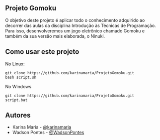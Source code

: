 ## Projeto Gomoku

O objetivo deste projeto é aplicar todo o conhecimento adquirido ao decorrer das aulas da disciplina Introdução às Técnicas de Programação. Para isso, desenvolveremos um jogo eletrônico chamado Gomoku e também da sua versão mais elaborada, o Ninuki.

## Como usar este projeto

No Linux:
```
git clone https://github.com/karinamaria/ProjetoGomoku.git
bash script.sh
```
No Windows
```
git clone https://github.com/karinamaria/ProjetoGomoku.git
script.bat
```

## Autores

- Karina Maria - <a href="https://github.com/karinamaria">@karinamaria</a>
- Wadson Pontes - <a href="https://github.com/WadsonPontes">@WadsonPontes</a>
